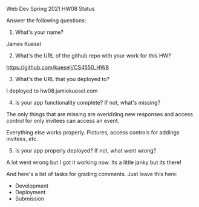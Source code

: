 
Web Dev Spring 2021 HW08 Status

Answer the following questions:


1. What's your name?

James Kuesel

2. What's the URL of the github repo with your work for this HW?

https://github.com/kueselj/CS4550_HW8

3. What's the URL that you deployed to?

I deployed to hw08.jamiekuesel.com

4. Is your app functionality complete? If not, what's missing?

The only things that are missing are overidding new responses and access control for only invitees can access an event.

Everything else works properly. Pictures, access controls for addings invitees, etc.

5. Is your app properly deployed? If not, what went wrong?

A lot went wrong but I got it working now. Its a little janky but its there!



And here's a list of tasks for grading comments. Just leave this here:
 - Development
 - Deployment
 - Submission
